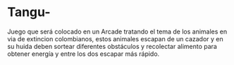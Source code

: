 # Tangu-
Juego que será colocado en un Arcade tratando el tema de los animales en via de extincion colombianos, estos animales escapan de un cazador y en su huida deben sortear diferentes obstáculos y recolectar alimento para obtener energía y entre los dos escapar más rápido.
